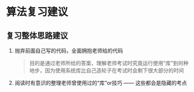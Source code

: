 # 算法复习建议

## 复习整体思路建议

1. 抛弃前面自己写的代码，全面拥抱老师给的代码
    
    > 目的是通过老师所给的答案，理解老师考试时究竟运行使用“库”到何种地步，因为使用系统库比自己造轮子在考试时会剩下很大部分的时间
    
2. 阅读时有意识的整理老师曾使用过的“库”or技巧 —— 这些都会是隐藏的考点
